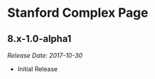 # Stanford Complex Page

8.x-1.0-alpha1
--------------------------------------------------------------------------------  
_Release Date: 2017-10-30_

- Initial Release
